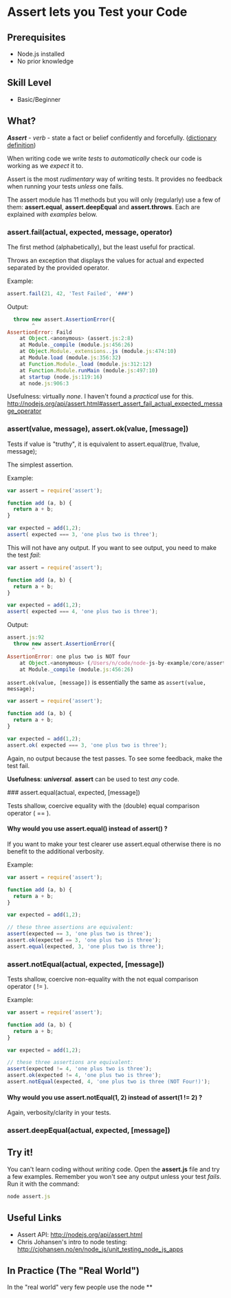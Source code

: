 # Assert lets you Test your Code

## Prerequisites

- Node.js installed
- No prior knowledge

## Skill Level

- Basic/Beginner

## What?

***Assert*** - *verb* - state a fact or belief confidently and forcefully.
([dictionary definition](https://www.google.com/search?q=assert))

When writing code we write *tests* to *automatically* check
our code is working as we *expect* it to.

Assert is the most *rudimentary* way of writing tests.
It provides no feedback when running your tests *unless* one fails.

The assert module has 11 methods but you will only (regularly) use
a few of them: **assert.equal**, **assert.deepEqual**
and **assert.throws**. Each are explained *with examples* below.


### assert.fail(actual, expected, message, operator)

The first method (alphabetically), but the least useful for practical.

Throws an exception that displays the values for actual and expected separated
by the provided operator.

Example:
```js
assert.fail(21, 42, 'Test Failed', '###')
```
Output:
```js
  throw new assert.AssertionError({
        ^
AssertionError: Faild
    at Object.<anonymous> (assert.js:2:8)
    at Module._compile (module.js:456:26)
    at Object.Module._extensions..js (module.js:474:10)
    at Module.load (module.js:356:32)
    at Function.Module._load (module.js:312:12)
    at Function.Module.runMain (module.js:497:10)
    at startup (node.js:119:16)
    at node.js:906:3
```
Usefulness: virtually *none*.
I haven't found a *practical* use for this.
http://nodejs.org/api/assert.html#assert_assert_fail_actual_expected_message_operator

### assert(value, message), assert.ok(value, [message])

Tests if value is "truthy", it is equivalent to
assert.equal(true, !!value, message);

The simplest assertion.

Example:
```js
var assert = require('assert');

function add (a, b) {
  return a + b;
}

var expected = add(1,2);
assert( expected === 3, 'one plus two is three');
```

This will not have any output.
If you want to see output, you need to make the test *fail*:

```js
var assert = require('assert');

function add (a, b) {
  return a + b;
}

var expected = add(1,2);
assert( expected === 4, 'one plus two is three');
```

Output:
```js
assert.js:92
  throw new assert.AssertionError({
        ^
AssertionError: one plus two is NOT four
    at Object.<anonymous> (/Users/n/code/node-js-by-example/core/assert/assert.js:8:1)
    at Module._compile (module.js:456:26)
```

`assert.ok(value, [message])` is essentially the same
as `assert(value, message);`

```js
var assert = require('assert');

function add (a, b) {
  return a + b;
}

var expected = add(1,2);
assert.ok( expected === 3, 'one plus two is three');
```
Again, no output because the test passes.
To see some feedback, make the test fail.

**Usefulness**: ***universal***.
**assert** can be used to test *any* code.


### assert.equal(actual, expected, [message])

Tests shallow, coercive equality with the (double) equal
comparison operator ( == ).

#### Why would you use assert.equal() instead of assert() ?

If you want to make your test clearer use assert.equal
otherwise there is no benefit to the additional verbosity.

Example:
```js
var assert = require('assert');

function add (a, b) {
  return a + b;
}

var expected = add(1,2);

// these three assertions are equivalent:
assert(expected == 3, 'one plus two is three');
assert.ok(expected == 3, 'one plus two is three');
assert.equal(expected, 3, 'one plus two is three');
```

### assert.notEqual(actual, expected, [message])

Tests shallow, coercive non-equality with the not equal
comparison operator ( != ).

Example:
```js
var assert = require('assert');

function add (a, b) {
  return a + b;
}

var expected = add(1,2);

// these three assertions are equivalent:
assert(expected != 4, 'one plus two is three');
assert.ok(expected != 4, 'one plus two is three');
assert.notEqual(expected, 4, 'one plus two is three (NOT Four!)');
```

#### Why would you use assert.notEqual(1, 2) instead of assert(1 != 2) ?

Again, verbosity/clarity in your tests.


### assert.deepEqual(actual, expected, [message])


## Try it!

You can't learn coding without *writing* code.
Open the **assert.js** file and try a few examples.
Remember you won't see any output unless your test *fails*.
Run it with the command:

```js
node assert.js
```


## Useful Links

- Assert API: http://nodejs.org/api/assert.html
- Chris Johansen's intro to node testing:
http://cjohansen.no/en/node_js/unit_testing_node_js_apps

## In Practice (The "Real World")

In the "real world" very few people use the node **
